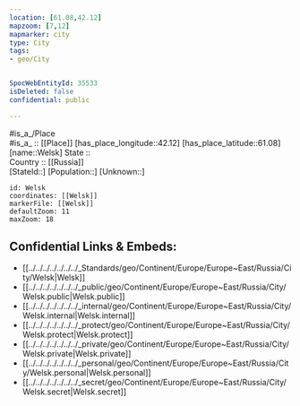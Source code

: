 ```yaml
---
location: [61.08,42.12] 
mapzoom: [7,12] 
mapmarker: city 
type: City
tags:
- geo/City


SpocWebEntityId: 35533
isDeleted: false
confidential: public

---
```

#is_a_/Place  
#is_a_ :: [[Place]] 
[has_place_longitude::42.12] 
[has_place_latitude::61.08] 
[name::Welsk] 
State ::  
Country :: [[Russia]]  
[StateId::] 
[Population::] 
[Unknown::] 


```leaflet
id: Welsk
coordinates: [[Welsk]] 
markerFile: [[Welsk]] 
defaultZoom: 11 
maxZoom: 18
```


## Confidential Links & Embeds: 
- [[../../../../../../../_Standards/geo/Continent/Europe/Europe~East/Russia/City/Welsk|Welsk]] 
- [[../../../../../../../_public/geo/Continent/Europe/Europe~East/Russia/City/Welsk.public|Welsk.public]] 
- [[../../../../../../../_internal/geo/Continent/Europe/Europe~East/Russia/City/Welsk.internal|Welsk.internal]] 
- [[../../../../../../../_protect/geo/Continent/Europe/Europe~East/Russia/City/Welsk.protect|Welsk.protect]] 
- [[../../../../../../../_private/geo/Continent/Europe/Europe~East/Russia/City/Welsk.private|Welsk.private]] 
- [[../../../../../../../_personal/geo/Continent/Europe/Europe~East/Russia/City/Welsk.personal|Welsk.personal]] 
- [[../../../../../../../_secret/geo/Continent/Europe/Europe~East/Russia/City/Welsk.secret|Welsk.secret]] 
